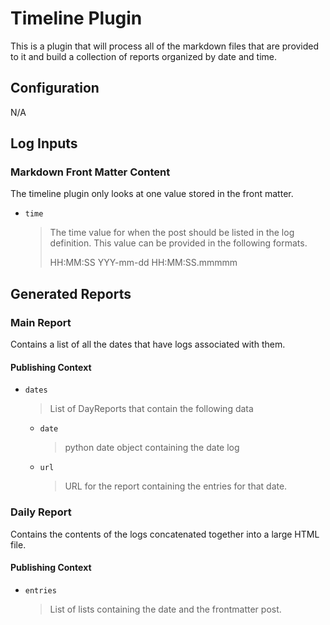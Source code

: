 # Timeline Plugin

This is a plugin that will process all of the markdown files that are provided to it and build a 
collection of reports organized by date and time.

## Configuration

N/A 

## Log Inputs

### Markdown Front Matter Content

The timeline plugin only looks at one value stored in the front matter.

- `time`
  
  > The time value for when the post should be listed in the log definition.  This value can be provided in the 
  > following formats.
  >
  > HH:MM:SS
  > YYY-mm-dd HH:MM:SS.mmmmm

## Generated Reports

### Main Report

Contains a list of all the dates that have logs associated with them.

#### Publishing Context

- `dates` 
 
  > List of DayReports that contain the following data
  
  - `date` 
   
     > python date object containing the date log
     
  - `url`
  
     > URL for the report containing the entries for that date.

### Daily Report 

Contains the contents of the logs concatenated together into a large HTML file.

#### Publishing Context

- `entries`

  > List of lists containing the date and the frontmatter post. 
